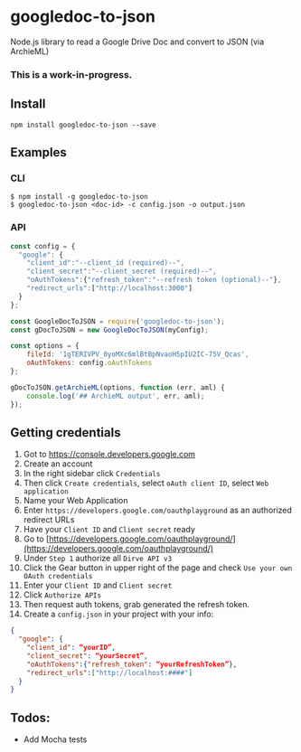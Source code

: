 # googledoc-to-json

Node.js library to read a Google Drive Doc and convert to JSON (via ArchieML)

### This is a work-in-progress.

## Install
```
npm install googledoc-to-json --save
```

## Examples

### CLI
```
$ npm install -g googledoc-to-json
$ googledoc-to-json <doc-id> -c config.json -o output.json
```

### API
```javascript
const config = {
  "google": {
    "client_id":"--client_id (required)--",
    "client_secret":"--client_secret (required)--",
    "oAuthTokens":{"refresh_token":"--refresh token (optional)--"},
    "redirect_urls":["http://localhost:3000"]
  }
};

const GoogleDocToJSON = require('googledoc-to-json');
const gDocToJSON = new GoogleDocToJSON(myConfig);

const options = {
    fileId: '1gTERIVPV_0yoMXc6mlBtBpNvaoH5pIU2IC-75V_Qcas',
    oAuthTokens: config.oAuthTokens
};

gDocToJSON.getArchieML(options, function (err, aml) {
    console.log('## ArchieML output', err, aml);
});
```

## Getting credentials

1. Got to https://console.developers.google.com
2. Create an account
3. In the right sidebar click `Credentials`
4. Then click `Create credentials`, select `oAuth client ID`, select `Web application`
6. Name your Web Application
7. Enter `https://developers.google.com/oauthplayground` as an authorized redirect URLs
8. Have your `Client ID` and `Client secret` ready
9. Go to [https://developers.google.com/oauthplayground/](https://developers.google.com/oauthplayground/)
10. Under `Step 1` authorize all `Dirve API v3`
11. Click the Gear button in upper right of the page and check `Use your own OAuth credentials`
13. Enter your `Client ID` and `Client secret`
14. Click `Authorize APIs`
15. Then request auth tokens, grab generated the refresh token.
16. Create a `config.json` in your project with your info:
```json
{
  "google": {
    "client_id": “yourID”,
    "client_secret": “yourSecret”,
    "oAuthTokens":{"refresh_token": “yourRefreshToken”},
    "redirect_urls":["http://localhost:####"]
  }
} 
```

## Todos:
- Add Mocha tests
